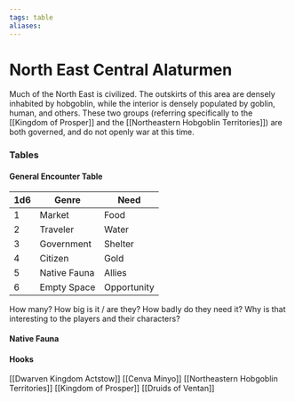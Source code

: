 ```yaml
---
tags: table
aliases:
---
```

# North East Central Alaturmen
Much of the North East is civilized. The outskirts of this area are densely inhabited by hobgoblin, while the interior is densely populated by goblin, human, and others. These two groups (referring specifically to the [[Kingdom of Prosper]] and the [[Northeastern Hobgoblin Territories]]) are both governed, and do not openly war at this time.

### Tables
#### General Encounter Table
1d6 | Genre | Need 
--- | --- | --- 
1 | Market | Food 
2 | Traveler | Water 
3 | Government | Shelter 
4 | Citizen | Gold 
5 | Native Fauna | Allies 
6 | Empty Space | Opportunity

How many? How big is it / are they? How badly do they need it? Why is that interesting to the players and their characters?

#### Native Fauna
#### Hooks
[[Dwarven Kingdom Actstow]]
[[Cenva Minyo]]
[[Northeastern Hobgoblin Territories]]
[[Kingdom of Prosper]]
[[Druids of Ventan]]